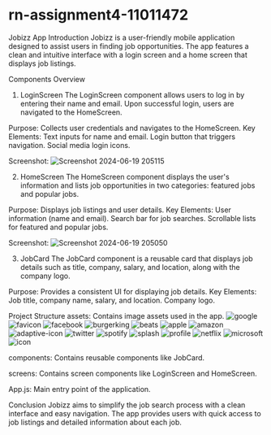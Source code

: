 # rn-assignment4-11011472
 
Jobizz App
Introduction
Jobizz is a user-friendly mobile application designed to assist users in finding job opportunities. The app features a clean and intuitive interface with a login screen and a home screen that displays job listings.

Components Overview
1. LoginScreen
The LoginScreen component allows users to log in by entering their name and email. Upon successful login, users are navigated to the HomeScreen.

Purpose: Collects user credentials and navigates to the HomeScreen.
Key Elements:
Text inputs for name and email.
Login button that triggers navigation.
Social media login icons.

Screenshot:
![Screenshot 2024-06-19 205115](https://github.com/ShepTaltal/rn-assignment4-11011472/assets/170262682/a1475db8-1abc-4349-9a3a-1565146fc550)

2. HomeScreen
The HomeScreen component displays the user's information and lists job opportunities in two categories: featured jobs and popular jobs.

Purpose: Displays job listings and user details.
Key Elements:
User information (name and email).
Search bar for job searches.
Scrollable lists for featured and popular jobs.

Screenshot:
![Screenshot 2024-06-19 205050](https://github.com/ShepTaltal/rn-assignment4-11011472/assets/170262682/6a711c76-6282-49b0-9f71-aead800f397b)

3. JobCard
The JobCard component is a reusable card that displays job details such as title, company, salary, and location, along with the company logo.

Purpose: Provides a consistent UI for displaying job details.
Key Elements:
Job title, company name, salary, and location.
Company logo.

Project Structure
assets: Contains image assets used in the app.
![google](https://github.com/ShepTaltal/rn-assignment4-11011472/assets/170262682/8c84d86c-197a-495d-a90f-6d70c1d2ccf7)
![favicon](https://github.com/ShepTaltal/rn-assignment4-11011472/assets/170262682/b607c9ae-7143-4fa5-9982-cad98e41b02e)
![facebook](https://github.com/ShepTaltal/rn-assignment4-11011472/assets/170262682/db5d0211-c301-4c6d-a5f9-213fbd1c30f8)
![burgerking](https://github.com/ShepTaltal/rn-assignment4-11011472/assets/170262682/8b8655e6-8f56-41bb-ae48-512c883dbc4f)
![beats](https://github.com/ShepTaltal/rn-assignment4-11011472/assets/170262682/e84e476a-76d2-4e8d-81de-fc8c84e89a3d)
![apple](https://github.com/ShepTaltal/rn-assignment4-11011472/assets/170262682/e09149ba-0767-438a-94e9-43bdb1207592)
![amazon](https://github.com/ShepTaltal/rn-assignment4-11011472/assets/170262682/e88bb165-af4d-42f2-8443-db686ae765ed)
![adaptive-icon](https://github.com/ShepTaltal/rn-assignment4-11011472/assets/170262682/3c82270d-935a-4276-800c-f802c65e6474)
![twitter](https://github.com/ShepTaltal/rn-assignment4-11011472/assets/170262682/e5272cff-0db6-4c39-9fc1-cbdc73853aed)
![spotify](https://github.com/ShepTaltal/rn-assignment4-11011472/assets/170262682/cc07dd29-f129-4562-a0a9-de4996fb4718)
![splash](https://github.com/ShepTaltal/rn-assignment4-11011472/assets/170262682/24b37d5a-c460-48b5-999f-a535f7a08ade)
![profile](https://github.com/ShepTaltal/rn-assignment4-11011472/assets/170262682/49a9ff01-3e1c-4877-8343-a0b0c47b790b)
![netflix](https://github.com/ShepTaltal/rn-assignment4-11011472/assets/170262682/502799e6-131b-4c81-9333-757deace7677)
![microsoft](https://github.com/ShepTaltal/rn-assignment4-11011472/assets/170262682/d4bc9fcb-3815-4687-bf86-8583ce9f8e1e)
![icon](https://github.com/ShepTaltal/rn-assignment4-11011472/assets/170262682/1efd4794-762b-4349-bcf5-841d8d48c87e)


components: Contains reusable components like JobCard.

screens: Contains screen components like LoginScreen and HomeScreen.

App.js: Main entry point of the application.

Conclusion
Jobizz aims to simplify the job search process with a clean interface and easy navigation. The app provides users with quick access to job listings and detailed information about each job.

